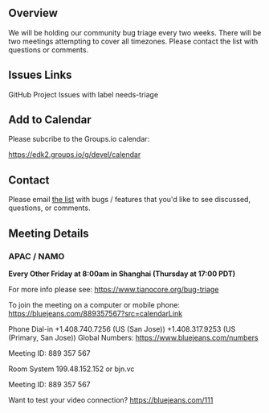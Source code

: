 ## Overview
We will be holding our community bug triage every two weeks. There will be two meetings attempting to cover all timezones. Please contact the list with questions or comments.  

## Issues Links
GitHub Project Issues with label needs-triage

## Add to Calendar
Please subcribe to the Groups.io calendar:  
  
https://edk2.groups.io/g/devel/calendar

## Contact
Please email [the list](mailto:discuss@edk2.groups.io) with bugs / features that you'd like to see discussed, questions, or comments.

## Meeting Details

### APAC / NAMO
  
**Every Other Friday at 8:00am in Shanghai (Thursday at 17:00 PDT)**
  
For more info please see:
https://www.tianocore.org/bug-triage

To join the meeting on a computer or mobile phone: 
https://bluejeans.com/889357567?src=calendarLink

Phone Dial-in
+1.408.740.7256 (US (San Jose))
+1.408.317.9253 (US (Primary, San Jose))
Global Numbers: https://www.bluejeans.com/numbers

Meeting ID: 889 357 567

Room System
199.48.152.152 or bjn.vc

Meeting ID: 889 357 567

Want to test your video connection?
https://bluejeans.com/111
